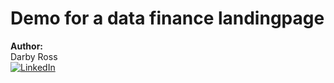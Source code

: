 # Demo for a data finance landingpage

__Author:__<br>
Darby Ross<br>
[![LinkedIn](https://img.shields.io/badge/LinkedIn-0077B5?style=for-the-badge&logo=linkedin&logoColor=white)](https://www.linkedin.com/in/darby-ross/)
